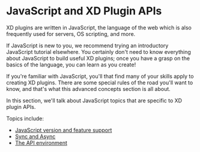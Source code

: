 # JavaScript and XD Plugin APIs
XD plugins are written in JavaScript, the language of the web which is also frequently used for servers, OS scripting, and more. 

If JavaScript is new to you, we recommend trying an introductory JavaScript tutorial elsewhere. You certainly don't need to know everything about JavaScript to build useful XD plugins; once you have a grasp on the basics of the language, you can learn as you create!

If you're familiar with JavaScript, you'll that find many of your skills apply to creating XD plugins. There are some special rules of the road you'll want to know, and that's what this advanced concepts section is all about.

In this section, we'll talk about JavaScript topics that are specific to XD plugin APIs.

Topics include:

- [JavaScript version and feature support](./reference/javascript/javascript-support.md)
- [Sync and Async](./reference/javascript/sync-async.md)
- [The API environment](./reference/javascript/environment.md)